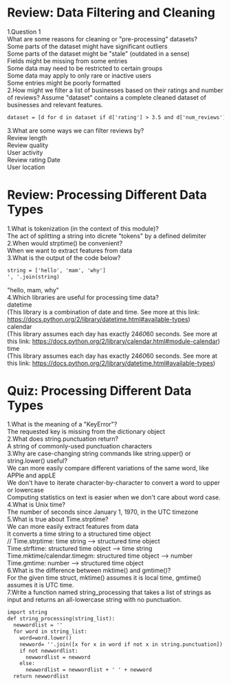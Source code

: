 # Review: Data Filtering and Cleaning
1.Question 1  
W​hat are some reasons for cleaning or "pre-processing" datasets?  
S​ome parts of the dataset might have significant outliers    
S​ome parts of the dataset might be "stale" (outdated in a sense)  
F​ields might be missing from some entries  
S​ome data may need to be restricted to certain groups  
S​ome data may apply to only rare or inactive users  
S​ome entries might be poorly formatted  
2.H​ow might we filter a list of businesses based on their ratings and number of reviews? Assume "dataset" contains a complete cleaned dataset of businesses and relevant features.  
```html
dataset = [d for d in dataset if d['rating'] > 3.5 and d['num_reviews'] == 20]
```
3.W​hat are some ways we can filter reviews by?  
R​eview length  
R​eview quality  
U​ser activity  
R​eview rating D​ate  
User location  

# Review: Processing Different Data Types
1.What is tokenization (in the context of this module)?  
The act of splitting a string into dicrete "tokens" by a defined delimiter  
2.W​hen would strptime() be convenient?  
W​hen we want to extract features from data  
3.W​hat is the output of the code below?  
```html
string = ['hello', 'mam', 'why']
', '.join(string)
```
"​hello, mam, why"  
4.W​hich libraries are useful for processing time data?  
d​atetime  
(This library is a combination of date and time. See more at this link: https://docs.python.org/2/library/datetime.html#available-types)  
c​alendar  
(This library assumes each day has exactly 24*60*60 seconds. See more at this link: https://docs.python.org/2/library/calendar.html#module-calendar)  
t​ime  
(This library assumes each day has exactly 24*60*60 seconds. See more at this link: https://docs.python.org/2/library/datetime.html#available-types)

# Quiz: Processing Different Data Types
1.What is the meaning of a "KeyError"?  
The requested key is missing from the dictionary object  
2.What does string.punctuation return?  
A string of commonly-used punctuation characters  
3.Why are case-changing string commands like string.upper() or string.lower() useful?  
We can more easily compare different variations of the same word, like APPle and appLE  
We don't have to iterate character-by-character to convert a word to upper or lowercase  
Computing statistics on text is easier when we don't care about word case.  
4.What is Unix time?  
The number of seconds since January 1, 1970, in the UTC timezone  
5.What is true about Time.strptime?  
We can more easily extract features from data  
It converts a time string to a structured time object  
//
Time.strptime: time string --> structured time object  
Time.strftime: structured time object --> time string  
Time.mktime/calendar.timegm: structured time object --> number  
Time.gmtime: number --> structured time object  
6.What is the difference between mktime() and gmtime()?  
For the given time struct, mktime() assumes it is local time, gmtime() assumes it is UTC time.  
7.Write a function named string_processing that takes a list of strings as input and returns an all-lowercase string with no punctuation.  
```html
import string
def string_processing(string_list):
  newwordlist = ''
  for word in string_list:
    word=word.lower()
    newword= ''.join([x for x in word if not x in string.punctuation])
    if not newwordlist:
      newwordlist = newword
    else:
      newwordlist = newwordlist + ' ' + newword
  return newwordlist
```
